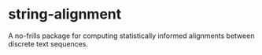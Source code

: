 # string-alignment
A no-frills package for computing statistically informed alignments between discrete text sequences. 
